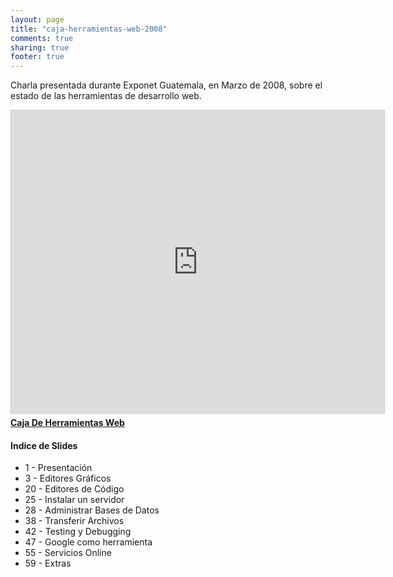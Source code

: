 ```yaml
---
layout: page
title: "caja-herramientas-web-2008"
comments: true
sharing: true
footer: true
---
```

Charla presentada durante Exponet Guatemala, en Marzo de 2008, sobre el estado de las herramientas de desarrollo web.

<iframe src="http://www.slideshare.net/slideshow/embed_code/295382" width="597" height="486" frameborder="0" marginwidth="0" marginheight="0" scrolling="no" style="border:1px solid #CCC;border-width:1px 1px 0;margin-bottom:5px" allowfullscreen webkitallowfullscreen mozallowfullscreen> </iframe> <div style="margin-bottom:5px"> <strong> <a href="http://www.slideshare.net/webstudio/caja-de-herramientas-web" title="Caja De Herramientas Web" target="_blank">Caja De Herramientas Web</a> </strong>  </div>

#### Indice de Slides

* 1 - Presentación
* 3 - Editores Gráficos
* 20 -  Editores de Código
* 25 - Instalar un servidor
* 28 - Administrar Bases de Datos
* 38 - Transferir Archivos
* 42 - Testing y Debugging
* 47 - Google como herramienta
* 55 - Servicios Online
* 59 - Extras